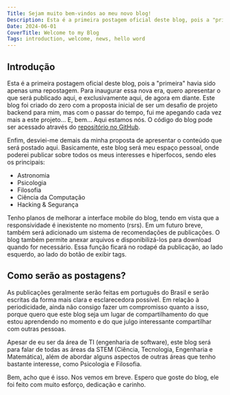 ```yaml
---
Title: Sejam muito bem-vindos ao meu novo blog!
Description: Esta é a primeira postagem oficial deste blog, pois a "primeira" havia sido apenas uma repostagem. Para inaugurar essa nova era, quero apresentar o que será publicado aqui, e exclusivamente aqui, de agora em diante.
Date: 2024-06-01
CoverTitle: Welcome to my Blog
Tags: introduction, welcome, news, hello word
---
```

## Introdução

Esta é a primeira postagem oficial deste blog, pois a "primeira" havia sido apenas uma repostagem. Para inaugurar essa nova era, quero apresentar o que será publicado aqui, e exclusivamente aqui, de agora em diante. Este blog foi criado do zero com a proposta inicial de ser um desafio de projeto backend para mim, mas com o passar do tempo, fui me apegando cada vez mais a este projeto... E, bem... Aqui estamos nós. O código do blog pode ser acessado através do [repositório no GitHub](https://github.com/kremilly/Raven).

Enfim, desviei-me demais da minha proposta de apresentar o conteúdo que será postado aqui. Basicamente, este blog será meu espaço pessoal, onde poderei publicar sobre todos os meus interesses e hiperfocos, sendo eles os principais:

* Astronomia
* Psicologia
* Filosofia
* Ciência da Computação
* Hacking & Segurança

Tenho planos de melhorar a interface mobile do blog, tendo em vista que a responsividade é inexistente no momento (rsrs). Em um futuro breve, também será adicionado um sistema de recomendações de publicações. O blog também permite anexar arquivos e disponibilizá-los para download quando for necessário. Essa função ficará no rodapé da publicação, ao lado esquerdo, ao lado do botão de exibir tags.

## Como serão as postagens?

As publicações geralmente serão feitas em português do Brasil e serão escritas da forma mais clara e esclarecedora possível. Em relação à periodicidade, ainda não consigo fazer um compromisso quanto a isso, porque quero que este blog seja um lugar de compartilhamento do que estou aprendendo no momento e do que julgo interessante compartilhar com outras pessoas.

Apesar de eu ser da área de TI (engenharia de software), este blog será para falar de todas as áreas da STEM (Ciência, Tecnologia, Engenharia e Matemática), além de abordar alguns aspectos de outras áreas que tenho bastante interesse, como Psicologia e Filosofia.

Bem, acho que é isso. Nos vemos em breve. Espero que goste do blog, ele foi feito com muito esforço, dedicação e carinho.
